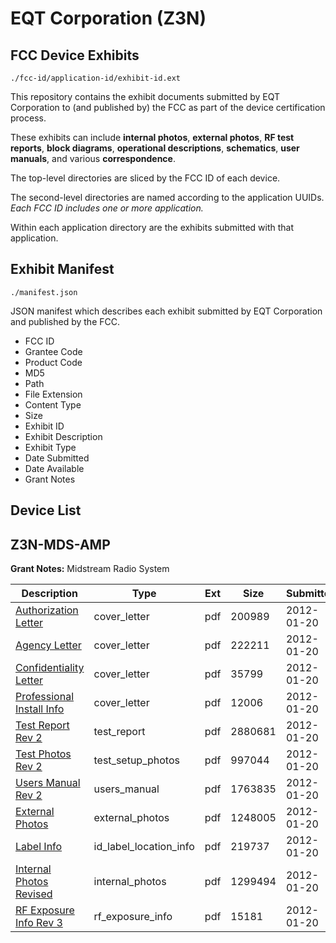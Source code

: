 # EQT Corporation (Z3N)
## FCC Device Exhibits

```
./fcc-id/application-id/exhibit-id.ext
```

This repository contains the exhibit documents submitted by EQT Corporation to (and published by) the FCC as part of the device certification process.

These exhibits can include **internal photos**, **external photos**, **RF test reports**, **block diagrams**, **operational descriptions**, **schematics**, **user manuals**, and various **correspondence**.

The top-level directories are sliced by the FCC ID of each device.

The second-level directories are named according to the application UUIDs. *Each FCC ID includes one or more application.*

Within each application directory are the exhibits submitted with that application. 

## Exhibit Manifest

```
./manifest.json
```

JSON manifest which describes each exhibit submitted by EQT Corporation and published by the FCC.

- FCC ID
- Grantee Code
- Product Code
- MD5
- Path
- File Extension
- Content Type
- Size
- Exhibit ID
- Exhibit Description
- Exhibit Type
- Date Submitted
- Date Available
- Grant Notes

## Device List
## Z3N-MDS-AMP
**Grant Notes:** Midstream Radio System

| Description | Type | Ext | Size | Submitted | Available |
| ----------- | ---- | --- | ---- | --------- | --------- |
| [Authorization Letter](Z3N-MDS-AMP/d83109960acaa5ca984d83b96acf03c6/1624782.pdf) | cover_letter | pdf | 200989 | 2012-01-20 | 2012-01-20 |
| [Agency Letter](Z3N-MDS-AMP/d83109960acaa5ca984d83b96acf03c6/1624783.pdf) | cover_letter | pdf | 222211 | 2012-01-20 | 2012-01-20 |
| [Confidentiality Letter](Z3N-MDS-AMP/d83109960acaa5ca984d83b96acf03c6/1624784.pdf) | cover_letter | pdf | 35799 | 2012-01-20 | 2012-01-20 |
| [Professional Install Info](Z3N-MDS-AMP/d83109960acaa5ca984d83b96acf03c6/1624785.pdf) | cover_letter | pdf | 12006 | 2012-01-20 | 2012-01-20 |
| [Test Report Rev 2](Z3N-MDS-AMP/d83109960acaa5ca984d83b96acf03c6/1624846.pdf) | test_report | pdf | 2880681 | 2012-01-20 | 2012-01-20 |
| [Test Photos Rev 2](Z3N-MDS-AMP/d83109960acaa5ca984d83b96acf03c6/1624847.pdf) | test_setup_photos | pdf | 997044 | 2012-01-20 | 2012-01-20 |
| [Users Manual Rev 2](Z3N-MDS-AMP/d83109960acaa5ca984d83b96acf03c6/1624848.pdf) | users_manual | pdf | 1763835 | 2012-01-20 | 2012-01-20 |
| [External Photos](Z3N-MDS-AMP/d83109960acaa5ca984d83b96acf03c6/1624788.pdf) | external_photos | pdf | 1248005 | 2012-01-20 | 2012-01-20 |
| [Label Info](Z3N-MDS-AMP/d83109960acaa5ca984d83b96acf03c6/1624794.pdf) | id_label_location_info | pdf | 219737 | 2012-01-20 | 2012-01-20 |
| [Internal Photos Revised](Z3N-MDS-AMP/d83109960acaa5ca984d83b96acf03c6/1624789.pdf) | internal_photos | pdf | 1299494 | 2012-01-20 | 2012-01-20 |
| [RF Exposure Info Rev 3](Z3N-MDS-AMP/d83109960acaa5ca984d83b96acf03c6/1624843.pdf) | rf_exposure_info | pdf | 15181 | 2012-01-20 | 2012-01-20 |
